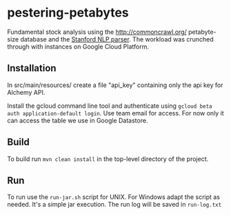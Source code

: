 # pestering-petabytes
Fundamental stock analysis using the http://commoncrawl.org/ petabyte-size database and the [Stanford NLP parser](https://nlp.stanford.edu/). The workload was crunched through with instances on Google Cloud Platform.

## Installation 
In src/main/resources/ create a file "api_key" containing only the api key for Alchemy API.

Install the gcloud command line tool and authenticate using `gcloud beta auth application-default login`. Use team email for access. For now only it can access the table we use in Google Datastore.

## Build

To build run `mvn clean install` in the top-level directory of the project.

## Run

To run use the `run-jar.sh` script for UNIX. For Windows adapt the script as needed. It's a simple jar execution.
The run log will be saved in `run-log.txt`
